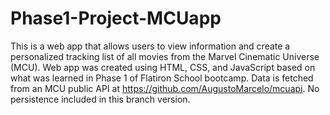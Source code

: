# Phase1-Project-MCUapp
This is a web app that allows users to view information and create a personalized tracking list of all movies from the Marvel Cinematic Universe (MCU). Web app was created using HTML, CSS, and JavaScript based on what was learned in Phase 1 of Flatiron School bootcamp. Data is fetched from an MCU public API at https://github.com/AugustoMarcelo/mcuapi.  No persistence included in this branch version.
